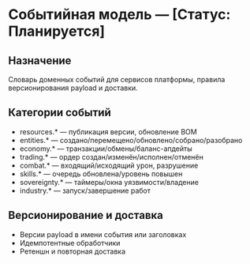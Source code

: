 # Событийная модель — [Статус: Планируется]

## Назначение

Словарь доменных событий для сервисов платформы, правила версионирования payload и доставки.

## Категории событий

-   resources.\* — публикация версии, обновление BOM
-   entities.\* — создано/перемещено/обновлено/собрано/разобрано
-   economy.\* — транзакции/обмены/баланс-апдейты
-   trading.\* — ордер создан/изменён/исполнен/отменён
-   combat.\* — входящий/исходящий урон, разрушение
-   skills.\* — очередь обновлена/уровень повышен
-   sovereignty.\* — таймеры/окна уязвимости/владение
-   industry.\* — запуск/завершение работ

## Версионирование и доставка

-   Версии payload в имени события или заголовках
-   Идемпотентные обработчики
-   Ретеншн и повторная доставка
